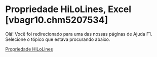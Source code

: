 
# Propriedade HiLoLines, Excel [vbagr10.chm5207534]

Olá! Você foi redirecionado para uma das nossas páginas de Ajuda F1. Selecione o tópico que estava procurando abaixo.

[Propriedade HiLoLines](http://msdn.microsoft.com/library/ed2ff722-b477-4346-d807-3d2615abd845%28Office.15%29.aspx)
